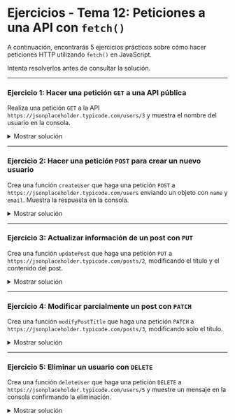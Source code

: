 # **Ejercicios - Tema 12: Peticiones a una API con `fetch()`**

A continuación, encontrarás 5 ejercicios prácticos sobre cómo hacer peticiones HTTP utilizando `fetch()` en JavaScript.

Intenta resolverlos antes de consultar la solución.

---

### **Ejercicio 1: Hacer una petición `GET` a una API pública**

Realiza una petición `GET` a la API `https://jsonplaceholder.typicode.com/users/3` y muestra el nombre del usuario en la consola.

<details><summary>Mostrar solución</summary>

```js
fetch("https://jsonplaceholder.typicode.com/users/3")
  .then((response) => response.json())
  .then((data) => console.log("Nombre del usuario:", data.name))
  .catch((error) => console.error("Error al obtener los datos", error));
```

</details>

---

### **Ejercicio 2: Hacer una petición `POST` para crear un nuevo usuario**

Crea una función `createUser` que haga una petición `POST` a `https://jsonplaceholder.typicode.com/users` enviando un objeto con `name` y `email`. Muestra la respuesta en la consola.

<details><summary>Mostrar solución</summary>

```js
async function createUser() {
  try {
    const response = await fetch("https://jsonplaceholder.typicode.com/users", {
      method: "POST",
      headers: { "Content-Type": "application/json" },
      body: JSON.stringify({
        name: "María Pérez",
        email: "maria@example.com",
      }),
    });
    const data = await response.json();
    console.log("Usuario creado:", data);
  } catch (error) {
    console.error("Error al crear usuario", error);
  }
}

createUser();
```

</details>

---

### **Ejercicio 3: Actualizar información de un post con `PUT`**

Crea una función `updatePost` que haga una petición `PUT` a `https://jsonplaceholder.typicode.com/posts/2`, modificando el título y el contenido del post.

<details><summary>Mostrar solución</summary>

```js
async function updatePost() {
  try {
    const response = await fetch(
      "https://jsonplaceholder.typicode.com/posts/2",
      {
        method: "PUT",
        headers: { "Content-Type": "application/json" },
        body: JSON.stringify({
          title: "Título actualizado",
          body: "Nuevo contenido del post",
          userId: 1,
        }),
      }
    );
    const data = await response.json();
    console.log("Post actualizado:", data);
  } catch (error) {
    console.error("Error al actualizar post", error);
  }
}

updatePost();
```

</details>

---

### **Ejercicio 4: Modificar parcialmente un post con `PATCH`**

Crea una función `modifyPostTitle` que haga una petición `PATCH` a `https://jsonplaceholder.typicode.com/posts/3`, modificando solo el título.

<details><summary>Mostrar solución</summary>

```js
async function modifyPostTitle() {
  try {
    const response = await fetch(
      "https://jsonplaceholder.typicode.com/posts/3",
      {
        method: "PATCH",
        headers: { "Content-Type": "application/json" },
        body: JSON.stringify({ title: "Nuevo título" }),
      }
    );
    const data = await response.json();
    console.log("Título modificado:", data);
  } catch (error) {
    console.error("Error al modificar título", error);
  }
}

modifyPostTitle();
```

</details>

---

### **Ejercicio 5: Eliminar un usuario con `DELETE`**

Crea una función `deleteUser` que haga una petición `DELETE` a `https://jsonplaceholder.typicode.com/users/5` y muestre un mensaje en la consola confirmando la eliminación.

<details><summary>Mostrar solución</summary>

```js
async function deleteUser() {
  try {
    const response = await fetch(
      "https://jsonplaceholder.typicode.com/users/5",
      {
        method: "DELETE",
      }
    );
    if (response.ok) {
      console.log("Usuario eliminado correctamente");
    }
  } catch (error) {
    console.error("Error al eliminar usuario", error);
  }
}

deleteUser();
```

</details>
